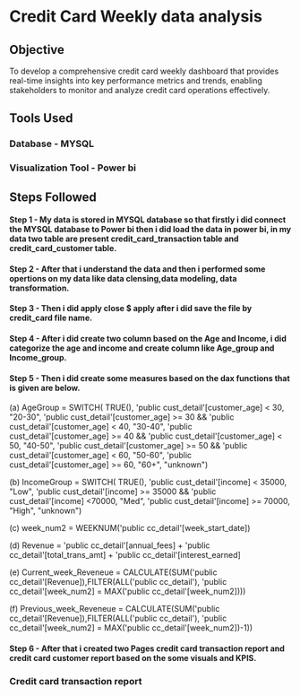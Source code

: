 # Credit Card Weekly data analysis

## Objective
  To develop a comprehensive credit card weekly dashboard that provides real-time insights into key performance metrics and trends, 
  enabling stakeholders to monitor and analyze credit card operations effectively.

## Tools Used
### Database - MYSQL
### Visualization Tool - Power bi

## Steps Followed
#### Step 1 - My data is stored in MYSQL database so that firstly i did connect the MYSQL database to Power bi then i did load the data in power bi, in my data two table are present credit_card_transaction table and credit_card_customer table.
#### Step 2 - After that i understand the data and then i performed some opertions on my data like data clensing,data modeling, data transformation.
#### Step 3 - Then i did apply close $ apply after i did save the file by credit_card file name.
#### Step 4 - After i did create two column based on the Age and Income, i did categorize the age and income and create column like Age_group and Income_group.
#### Step 5 - Then i did create some measures based on the dax functions that is given are below.

(a) AgeGroup = SWITCH(
TRUE(),
'public cust_detail'[customer_age] < 30, "20-30",
'public cust_detail'[customer_age] >= 30 && 'public cust_detail'[customer_age] < 40, "30-40",
'public cust_detail'[customer_age] >= 40 && 'public cust_detail'[customer_age] < 50, "40-50",
'public cust_detail'[customer_age] >= 50 && 'public cust_detail'[customer_age] < 60, "50-60",
'public cust_detail'[customer_age] >= 60, "60+",
"unknown")

(b) IncomeGroup = SWITCH(
TRUE(),
'public cust_detail'[income] < 35000, "Low",
'public cust_detail'[income] >= 35000 && 'public cust_detail'[income] <70000, "Med",
'public cust_detail'[income] >= 70000, "High",
"unknown")

(c) week_num2 = WEEKNUM('public cc_detail'[week_start_date])

(d) Revenue = 'public cc_detail'[annual_fees] + 'public cc_detail'[total_trans_amt] + 'public cc_detail'[interest_earned]

(e) Current_week_Reveneue = CALCULATE(SUM('public cc_detail'[Revenue]),FILTER(ALL('public cc_detail'),
'public cc_detail'[week_num2] = MAX('public cc_detail'[week_num2])))

(f) Previous_week_Reveneue = CALCULATE(SUM('public cc_detail'[Revenue]),FILTER(ALL('public cc_detail'),
'public cc_detail'[week_num2] = MAX('public cc_detail'[week_num2])-1))

#### Step 6 - After that i created two Pages credit card transaction report and credit card customer report based on the some visuals and KPIS.

### Credit card transaction report


